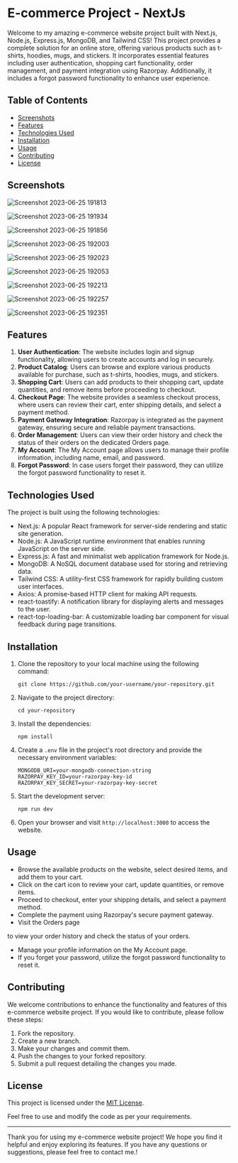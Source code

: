 # E-commerce Project - NextJs

Welcome to my amazing e-commerce website project built with Next.js, Node.js, Express.js, MongoDB, and Tailwind CSS! This project provides a complete solution for an online store, offering various products such as t-shirts, hoodies, mugs, and stickers. It incorporates essential features including user authentication, shopping cart functionality, order management, and payment integration using Razorpay. Additionally, it includes a forgot password functionality to enhance user experience.

## Table of Contents

- [Screenshots](#screenshots)
- [Features](#features)
- [Technologies Used](#technologies-used)
- [Installation](#installation)
- [Usage](#usage)
- [Contributing](#contributing)
- [License](#license)



## Screenshots

![Screenshot 2023-06-25 191813](https://github.com/AyushBathre2001/E-commerce-Project-NextJs/assets/97656404/77769821-cb57-4c3f-9003-9ce64fe62bb8)

![Screenshot 2023-06-25 191934](https://github.com/AyushBathre2001/E-commerce-Project-NextJs/assets/97656404/c9ebff03-b8a6-4059-a520-7cae80a2314e)

![Screenshot 2023-06-25 191856](https://github.com/AyushBathre2001/E-commerce-Project-NextJs/assets/97656404/df9ce536-f65f-4d6b-bbb5-d1828a2a9d7d)

![Screenshot 2023-06-25 192003](https://github.com/AyushBathre2001/E-commerce-Project-NextJs/assets/97656404/89334c98-c22a-4e7d-b559-f0de9554543e)

![Screenshot 2023-06-25 192023](https://github.com/AyushBathre2001/E-commerce-Project-NextJs/assets/97656404/bf8f1d20-a41e-4911-b6e8-e52655b9fb89)

![Screenshot 2023-06-25 192053](https://github.com/AyushBathre2001/E-commerce-Project-NextJs/assets/97656404/8d3d07e4-a45d-470a-9917-26285f9e3e44)

![Screenshot 2023-06-25 192213](https://github.com/AyushBathre2001/E-commerce-Project-NextJs/assets/97656404/66cd6d02-65f0-4616-915b-c8781979a996)

![Screenshot 2023-06-25 192257](https://github.com/AyushBathre2001/E-commerce-Project-NextJs/assets/97656404/d71c1164-01b9-4a97-bda2-2fa989e1b80b)

![Screenshot 2023-06-25 192351](https://github.com/AyushBathre2001/E-commerce-Project-NextJs/assets/97656404/92611e51-740b-4010-93c2-cae3c1e4ac2c)



## Features

1. **User Authentication**: The website includes login and signup functionality, allowing users to create accounts and log in securely.
2. **Product Catalog**: Users can browse and explore various products available for purchase, such as t-shirts, hoodies, mugs, and stickers.
3. **Shopping Cart**: Users can add products to their shopping cart, update quantities, and remove items before proceeding to checkout.
4. **Checkout Page**: The website provides a seamless checkout process, where users can review their cart, enter shipping details, and select a payment method.
5. **Payment Gateway Integration**: Razorpay is integrated as the payment gateway, ensuring secure and reliable payment transactions.
6. **Order Management**: Users can view their order history and check the status of their orders on the dedicated Orders page.
7. **My Account**: The My Account page allows users to manage their profile information, including name, email, and password.
8. **Forgot Password**: In case users forget their password, they can utilize the forgot password functionality to reset it.

## Technologies Used

The project is built using the following technologies:

- Next.js: A popular React framework for server-side rendering and static site generation.
- Node.js: A JavaScript runtime environment that enables running JavaScript on the server side.
- Express.js: A fast and minimalist web application framework for Node.js.
- MongoDB: A NoSQL document database used for storing and retrieving data.
- Tailwind CSS: A utility-first CSS framework for rapidly building custom user interfaces.
- Axios: A promise-based HTTP client for making API requests.
- react-toastify: A notification library for displaying alerts and messages to the user.
- react-top-loading-bar: A customizable loading bar component for visual feedback during page transitions.

## Installation

1. Clone the repository to your local machine using the following command:

   ```shell
   git clone https://github.com/your-username/your-repository.git
   ```

2. Navigate to the project directory:

   ```shell
   cd your-repository
   ```

3. Install the dependencies:

   ```shell
   npm install
   ```

4. Create a `.env` file in the project's root directory and provide the necessary environment variables:

   ```env
   MONGODB_URI=your-mongodb-connection-string
   RAZORPAY_KEY_ID=your-razorpay-key-id
   RAZORPAY_KEY_SECRET=your-razorpay-key-secret
   ```

5. Start the development server:

   ```shell
   npm run dev
   ```

6. Open your browser and visit `http://localhost:3000` to access the website.

## Usage

- Browse the available products on the website, select desired items, and add them to your cart.
- Click on the cart icon to review your cart, update quantities, or remove items.
- Proceed to checkout, enter your shipping details, and select a payment method.
- Complete the payment using Razorpay's secure payment gateway.
- Visit the Orders page

 to view your order history and check the status of your orders.
- Manage your profile information on the My Account page.
- If you forget your password, utilize the forgot password functionality to reset it.

## Contributing

We welcome contributions to enhance the functionality and features of this e-commerce website project. If you would like to contribute, please follow these steps:

1. Fork the repository.
2. Create a new branch.
3. Make your changes and commit them.
4. Push the changes to your forked repository.
5. Submit a pull request detailing the changes you made.

## License

This project is licensed under the [MIT License](LICENSE).

Feel free to use and modify the code as per your requirements.

---

Thank you for using my e-commerce website project! We hope you find it helpful and enjoy exploring its features. If you have any questions or suggestions, please feel free to contact me.!
